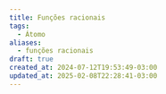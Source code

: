 ```yaml
---
title: Funções racionais
tags:
  - Átomo
aliases:
  - funções racionais
draft: true
created_at: 2024-07-12T19:53:49-03:00
updated_at: 2025-02-08T22:28:41-03:00
---
```


